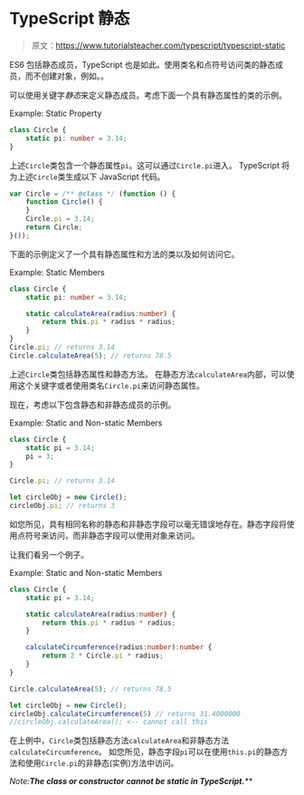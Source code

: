 # TypeScript 静态

> 原文：<https://www.tutorialsteacher.com/typescript/typescript-static>

ES6 包括静态成员，TypeScript 也是如此。使用类名和点符号访问类的静态成员，而不创建对象，例如<classname>。<staticmember>。</staticmember></classname>

可以使用关键字*静态*来定义静态成员。考虑下面一个具有静态属性的类的示例。

Example: Static Property 

```ts
class Circle {
    static pi: number = 3.14;
} 
```

上述`Circle`类包含一个静态属性`pi`。这可以通过`Circle.pi`进入。 TypeScript 将为上述`Circle`类生成以下 JavaScript 代码。

```ts
var Circle = /** @class */ (function () {
    function Circle() {
    }
    Circle.pi = 3.14;
    return Circle;
}()); 
```

下面的示例定义了一个具有静态属性和方法的类以及如何访问它。

Example: Static Members 

```ts
class Circle {
    static pi: number = 3.14;

    static calculateArea(radius:number) {
        return this.pi * radius * radius;
    }
}
Circle.pi; // returns 3.14
Circle.calculateArea(5); // returns 78.5 
```

上述`Circle`类包括静态属性和静态方法。 在静态方法`calculateArea`内部，可以使用这个关键字或者使用类名`Circle.pi`来访问静态属性。

现在，考虑以下包含静态和非静态成员的示例。

Example: Static and Non-static Members 

```ts
class Circle {
    static pi = 3.14;
    pi = 3;
}

Circle.pi; // returns 3.14

let circleObj = new Circle();
circleObj.pi; // returns 3 
```

如您所见，具有相同名称的静态和非静态字段可以毫无错误地存在。静态字段将使用点符号来访问，而非静态字段可以使用对象来访问。

让我们看另一个例子。

Example: Static and Non-static Members 

```ts
class Circle {
    static pi = 3.14;

    static calculateArea(radius:number) {
        return this.pi * radius * radius;
    }

    calculateCircumference(radius:number):number { 
        return 2 * Circle.pi * radius;
    }
}

Circle.calculateArea(5); // returns 78.5

let circleObj = new Circle();
circleObj.calculateCircumference(5) // returns 31.4000000
//circleObj.calculateArea(); <-- cannot call this 
```

在上例中，`Circle`类包括静态方法`calculateArea`和非静态方法`calculateCircumference`。 如您所见，静态字段`pi`可以在使用`this.pi`的静态方法和使用`Circle.pi`的非静态(实例)方法中访问。

*Note:**The class or constructor cannot be static in TypeScript.*****